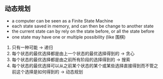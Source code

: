 ## 动态规划
- a computer can be seen as a Finite State Machine
- each state saved in memory, and can then be change to another state
- the current state can by rely on the state before, or all the state before
- one state may have one or multiple possibility (like 围棋)
1. 只有一种可能 -> 递归
2. 每个状态的最优选择都是由上一个状态的最优选择得到的 -> 贪心
3. 每个状态的最优选择都是由之前所有阶段的选择得到的 -> 搜索
4. 每个状态的最优选择可以从之前某个状态的某个或某些选择直接得到而不管之前这个选择是如何得到的 -> 动态规划
